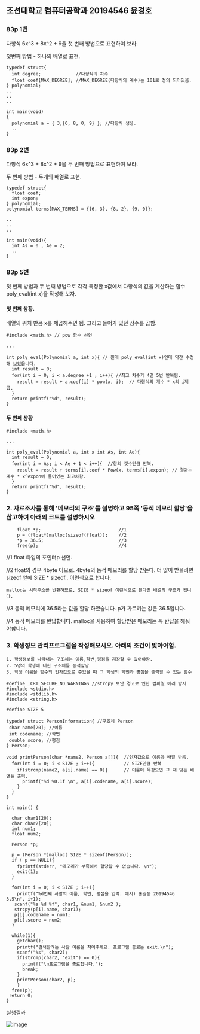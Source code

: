 ## **조선대학교 컴퓨터공학과 20194546 윤경호**

### 83p 1번

다항식 6x^3 + 8x^2 + 9을 첫 번째 방법으로 표현하여 보라.

첫번째 방법 - 하나의 배열로 표현.

```
typedef struct{
  int degree;             //다항식의 차수
  float coef[MAX_DEGREE]; //MAX_DEGREE(다항식의 계수)는 101로 정의 되어있음.
} polynomial;
..
..
..

int main(void)
{
  polynomial a = { 3,{6, 8, 0, 9} }; //다항식 생성.
  ..
}

```

### 83p 2번

다항식 6x^3 + 8x^2 + 9을 두 번째 방법으로 표현하여 보라.

두 번째 방법 - 두개의 배열로 표현.

```
typedef struct{
  float coef;
  int expon;
} polynomial;
polynomial terms[MAX_TERMS] = {{6, 3}, {8, 2}, {9, 0}};

..
..
..

int main(void){
  int As = 0 , Ae = 2;
  ..
}
```

### 83p 5번

첫 번째 방법과 두 번째 방법으로 각각 특정한 x값에서 다항식의 값을 계산하는 함수 poly_eval(int x)을 작성해 보자.

#### 첫 번째 상황.

배열의 위치 만큼 x를 제곱해주면 됨. 그리고 들어가 있던 상수를 곱함.

```
#include <math.h> // pow 함수 선언

...

int poly_eval(Polynomial a, int x){ // 원래 poly_eval(int x)인데 약간 수정 해 보았읍니다.
  int result = 0;
  for(int i = 0; i < a.degree +1 ; i++){ //최고 차수가 4면 5번 반복됨.
    result = result + a.coef[i] * pow(x, i);  // 다항식의 계수 * x의 i제곱.
  }
  return printf("%d", result);
}
```

#### 두 번째 상황

```
#include <math.h>

...

int poly_eval(Polynomial a, int x int As, int Ae){ 
  int result = 0;
  for(int i = As; i < Ae + 1 < i++){  //항의 갯수만큼 반복.
    result = result + terms[i].coef * Pow(x, terms[i].expon); // 결과는 계수 * x^expon에 들어있는 최고차항.
  }
  return printf("%d", result);
}
```

### 2. 자료조사를 통해 '메모리의 구조'를 설명하고 95쪽 '동적 메모리 할당'을 참고하여 아래의 코드를 설명하시오

```
    float *p;                             //1
    p = (float*)malloc(sizeof(float));    //2
    *p = 36.5;                            //3
    free(p);                              //4
```


//1 float 타입의 포인터p 선언.

//2 float의 경우 4byte 이므로. 4byte의 동적 메모리를 할당 받는다. 더 많이 받을려면 sizeof 앞에 SIZE * sizeof.. 이런식으로 합니다.
    
    malloc는 시작주소를 반환하므로, SIZE * sizeof 이런식으로 된다면 배열의 구조가 됩니다.
    
//3 동적 메모리에 36.5라는 값을 할당 하였습니다. p가 가르키는 값은 36.5입니다.

//4 동적 메모리를 반납합니다. malloc을 사용하여 할당받은 메모리는 꼭 반납을 해줘야합니다.

### 3. 학생정보 관리프로그램을 작성해보시오. 아래의 조건이 맞아야함.
    1. 학생정보를 나타내는 구조체는 이름,학번,평점을 저장할 수 있어야함.
    2. 5명의 학생에 대한 구조체를 동적할당
    3. 학생 이름을 함수의 인자값으로 주었을 때 그 학생의 학번과 평점을 출력할 수 있는 함수

```
#define _CRT_SECURE_NO_WARNINGS //strcpy 보안 경고로 인한 컴파일 에러 방지
#include <stdio.h>
#include <stdlib.h>
#include <string.h> 

#define SIZE 5

typedef struct PersonInformation{ //구조체 Person
 char name[20]; //이름
 int codename; //학번
 double score; //평점
} Person;

void printPerson(char *name2, Person a[]){  //인자값으로 이름과 배열 받음.
  for(int i = 0; i < SIZE ; i++){           // SIZE만큼 반복
    if(strcmp(name2, a[i].name) == 0){      // 이름이 똑같으면 그 때 맞는 배열들 출력.
      printf("%d %0.1f \n", a[i].codename, a[i].score);
    }
  }
}

int main() {

  char char1[20];
  char char2[20];
  int num1;
  float num2;
  
  Person *p;              

  p = (Person *)malloc( SIZE * sizeof(Person));
  if ( p == NULL){
    fprintf(stderr, "메모리가 부족해서 할당할 수 없습니다. \n");
    exit(1);
  }

  for(int i = 0; i < SIZE ; i++){
    printf("%d번째 사람의 이름, 학번, 평점을 입력. 예시) 홍길동 20194546 3.5\n", i+1);
   scanf("%s %d %f", char1, &num1, &num2 );
   strcpy(p[i].name, char1);
   p[i].codename = num1;
   p[i].score = num2;
  }
 
  while(1){
    getchar();
    printf("검색할려는 사람 이름을 적어주세요. 프로그램 종료는 exit.\n");
    scanf("%s", char2);
    if(strcmp(char2, "exit") == 0){
      printf("\n프로그램을 종료합니다.");
      break;      
    }
    printPerson(char2, p);
    }
  free(p);
 return 0;
}
```

실행결과

![image](https://user-images.githubusercontent.com/94778099/161542450-273f3098-eb4c-4a7b-acbe-edc3de917c42.png)
